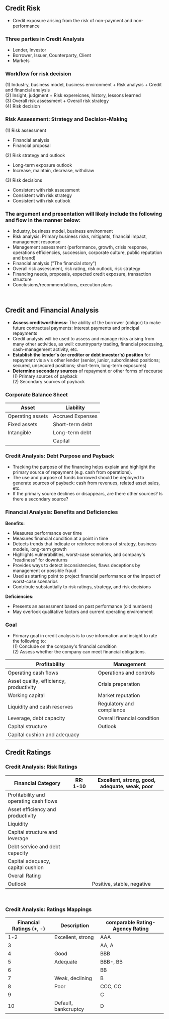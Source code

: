 ## Credit Risk
- Credit exposure arising from the risk of non-payment and non-performance

### Three parties in Credit Analysis
- Lender, Investor
- Borrower, Issuer, Counterparty, Client
- Markets

### Workflow for risk decision
(1) Industry, business model, business environment + Risk analysis + Credit and financial analysis <br>
(2) Insight, judgment + Risk expereicnes, history, lessons learned <br>
(3) Overall risk assessment + Overall risk strategy <br>
(4) Risk decision <br>

### Risk Assessment: Strategy and Decision-Making
(1) Risk assessment <br>
- Financial analysis 
- Financial proposal <br>

(2) Risk strategy and outlook <br>
- Long-term exposure outlook
- Increase, maintain, decrease, withdraw <br>

(3) Risk decisions <br>
- Consistent with risk assessment
- Consistent with risk strategy
- Consistent with risk outlook <br>


### The argument and presentation will likely include the following and flow in the manner below:
- Industry, business model, business environment
- Risk analysis: Primary business risks, mitigants, financial impact, management response
- Management assessment (performance, growth, crisis response, operations efficiencies, succession, corporate culture, public reputation and brand)
- Financial analysis ("The financial story")
- Overall risk assessment, risk rating, risk outlook, risk strategy
- Financing needs, proposals, expected credit exposure, transaction structure
- Conclusions/recommendations, execution plans

</br>

## Credit and Financial Analysis
- **Assess creditworthiness:** The ability of the borrower (obligor) to make future contractual payments: interest payments and principal repayments
- Credit analysis will be used to assess and manage risks arising from many other activities, as well: countryparty trading, financial processing, cash-management activity, etc.
- **Establish the lender's (or creditor or debt investor's) position** for repayment vis a vis other lender (senior, junior, subordinated positions; secured, unsecured positions; short-term, long-term exposures)
- **Determine secondary sources** of repayment or other forms of recourse </br>
(1) Primary sources of payback </br>
(2) Secondary sources of payback </br>


### Corporate Balance Sheet
| Asset | Liability |
| ---- | ---- |
| Operating assets | Accrued Expenses |
|Fixed assets | Short-term debt |
| Intangible | Long-term debt |
| | Capital |


### Credit Analysis: Debt Purpose and Payback
- Tracking the purpose of the financing helps explain and highlight the primary source of repayment (e.g. cash from operations).
- The use and purpose of funds borrowed should be deployed to generate sources of payback: cash from revenues, related asset sales, etc.
- If the primary source declines or disappears, are there other sources? Is there a secondary source?

### Financial Analysis: Benefits and Deficiencies
**Benefits:** </br>
- Measures performance over time
- Measures financial condition at a point in time
- Detects trends that indicate or reinforce notions of strategy, business models, long-term growth
- Highlights vulnerabilities, worst-case scenarios, and company's "readiness" for downturns
- Provides ways to detect inconsistencies, flaws deceptions by management or possible fraud
- Used as starting point to project financial performance or the impact of worst-case scenarios
- Contribute substantially to risk ratings, strategy, and risk decisions

**Deficiencies:** </br>
- Presents an assessment based on past performance (old numbers)
- May overlook qualitative factors and current operating environment

### Goal
- Primary goal in credit analysis is to use information and insight to rate the following to: </br>
(1) Conclude on the company's financial condition </br>
(2) Assess whether the company can meet financial obligations. </br>

| Profitability | Management |
| --- | --- |
| Operating cash flows | Operations and controls |
| Asset quality, efficiency, productivity | Crisis preparation |
| Working capital | Market reputation | 
| Liquidity and cash reserves | Regulatory and compliance |
| Leverage, debt capacity | Overall financial condition |
| Capital structure| Outlook |
|Capital cushion and adequacy | | 

## Credit Ratings

### Credit Analysis: Risk Ratings

|Financial Category | RR: 1-10 | Excellent, strong, good, adequate, weak, poor |
| --- | --- | --- |
| Profitability and operating cash flows | | |
| Asset efficiency and productivity| | |
| Liquidity | | |
| Capital structure and leverage | | |
| Debt service and debt capacity | | |
| Capital adequacy, capital cushion | | |
| Overall Rating | | |
| Outlook | | Positive, stable, negative |

</br>

### Credit Analysis: Ratings Mappings
|Financial Ratings (+, -) | Description | comparable Rating-Agency Rating |
| --- | --- | --- |
| 1-2 | Excellent, strong | AAA |
| 3| | AA, A |
| 4 | Good | BBB |
| 5 | Adequate | BBB-, BB |
| 6 | | BB |
| 7 | Weak, declining | B |
| 8 | Poor | CCC, CC |
| 9 | | C |
| 10 | Default, bankcruptcy | D |
